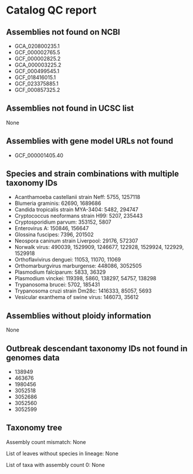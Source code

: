 # Catalog QC report

## Assemblies not found on NCBI

- GCA_020800235.1
- GCF_000002765.5
- GCF_000002825.2
- GCA_000003225.2
- GCF_000499545.1
- GCF_018416015.1
- GCF_023375885.1
- GCF_000857325.2

## Assemblies not found in UCSC list

None

## Assemblies with gene model URLs not found

- GCF_000001405.40

## Species and strain combinations with multiple taxonomy IDs

- Acanthamoeba castellanii strain Neff: 5755, 1257118
- Blumeria graminis: 62690, 1689686
- Candida tropicalis strain MYA-3404: 5482, 294747
- Cryptococcus neoformans strain H99: 5207, 235443
- Cryptosporidium parvum: 353152, 5807
- Enterovirus A: 150846, 156647
- Glossina fuscipes: 7396, 201502
- Neospora caninum strain Liverpool: 29176, 572307
- Norwalk virus: 490039, 1529909, 1246677, 122928, 1529924, 122929, 1529918
- Orthoflavivirus denguei: 11053, 11070, 11069
- Orthomarburgvirus marburgense: 448086, 3052505
- Plasmodium falciparum: 5833, 36329
- Plasmodium vinckei: 119398, 5860, 138297, 54757, 138298
- Trypanosoma brucei: 5702, 185431
- Trypanosoma cruzi strain Dm28c: 1416333, 85057, 5693
- Vesicular exanthema of swine virus: 146073, 35612

## Assemblies without ploidy information

None

## Outbreak descendant taxonomy IDs not found in genomes data

- 138949
- 463676
- 1980456
- 3052518
- 3052686
- 3052560
- 3052599

## Taxonomy tree

Assembly count mismatch: None

List of leaves without species in lineage: None

List of taxa with assembly count 0: None
